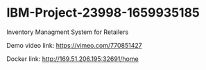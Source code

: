 # IBM-Project-23998-1659935185
Inventory Managment System for Retailers

Demo video link:     https://vimeo.com/770851427




Docker link:         http://169.51.206.195:32691/home

